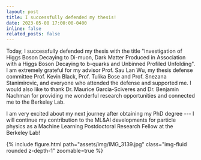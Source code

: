 ```yaml
---
layout: post
title: I successfully defended my thesis!
date: 2023-05-08 17:00:00-0400
inline: false
related_posts: false
---
```


Today, I successfully defended my thesis with the title "Investigation of Higgs Boson Decaying to Di-muon, Dark Matter Produced in Association with a Higgs Boson Decaying to b-quarks and Unbinned Profiled Unfolding". I am extremely grateful for my advisor Prof. Sau Lan Wu, my thesis defense committee Prof. Kevin Black, Prof. Tulika Bose and Prof. Snezana Stanimirovic, and everyone who attended the defense and supported me. I would also like to thank Dr. Maurice Garcia-Sciveres and Dr. Benjamin Nachman for providing me wonderful research opportunities and connected me to the Berkeley Lab.

I am very excited about my next journey after obtaining my PhD degree --- I will continue my contribution to the ML&AI developments for particle physics as a Machine Learning Postdoctoral Research Fellow at the Berkeley Lab!

{% include figure.html path="assets/img/IMG_3139.jpg" class="img-fluid rounded z-depth-1" zoomable=true %}
